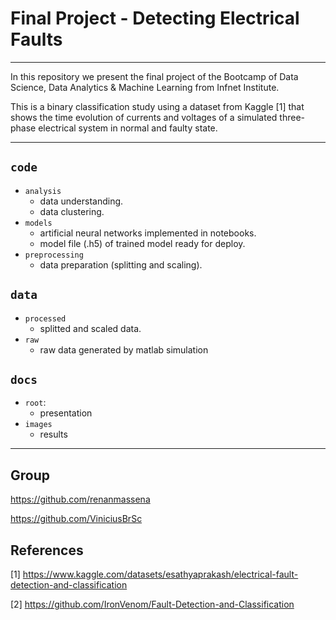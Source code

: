 # Final Project - Detecting Electrical Faults

---

In this repository we present the final project of the Bootcamp of Data Science, Data Analytics & Machine Learning from Infnet Institute.

This is a binary classification study using a dataset from Kaggle [1] that shows the time evolution of currents and voltages of a simulated three-phase electrical system in normal and faulty state.

---

## `code`

* `analysis`
    * data understanding.
    * data clustering.
* `models`
    * artificial neural networks implemented in notebooks.
    * model file (.h5) of trained model ready for deploy.
* `preprocessing`
    * data preparation (splitting and scaling).

## `data`

* `processed`
    * splitted and scaled data.
* `raw`
    * raw data generated by matlab simulation
## `docs`

* `root`:
    * presentation 
* `images`
    * results
---

## Group

https://github.com/renanmassena

https://github.com/ViniciusBrSc

## References

[1] https://www.kaggle.com/datasets/esathyaprakash/electrical-fault-detection-and-classification

[2] https://github.com/IronVenom/Fault-Detection-and-Classification
